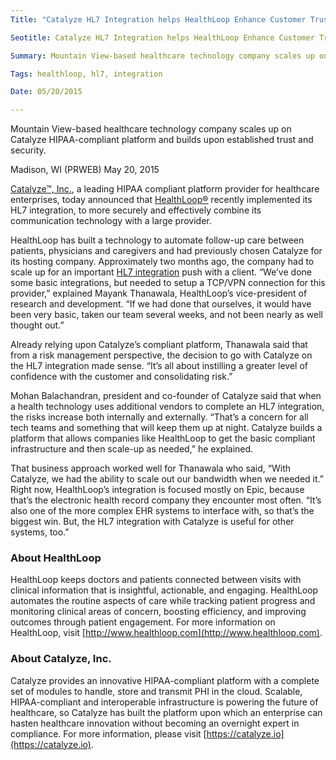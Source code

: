 ```yaml
---
Title: "Catalyze HL7 Integration helps HealthLoop Enhance Customer Trust"

Seotitle: Catalyze HL7 Integration helps HealthLoop Enhance Customer Trust

Summary: Mountain View-based healthcare technology company scales up on Catalyze HIPAA-compliant platform and builds upon established trust and security.

Tags: healthloop, hl7, integration

Date: 05/20/2015

---
```

Mountain View-based healthcare technology company scales up on Catalyze HIPAA-compliant platform and builds upon established trust and security.

Madison, WI (PRWEB) May 20, 2015

[Catalyze™, Inc.](https://catalyze.io), a leading HIPAA compliant platform provider for healthcare enterprises, today announced that [HealthLoop®](http://healthloop.com/) recently implemented its HL7 integration, to more securely and effectively combine its communication technology with a large provider.

HealthLoop has built a technology to automate follow-up care between patients, physicians and caregivers and had previously chosen Catalyze for its hosting company. Approximately two months ago, the company had to scale up for an important [HL7 integration](https://catalyze.io/hl7) push with a client. “We’ve done some basic integrations, but needed to setup a TCP/VPN connection for this provider,” explained Mayank Thanawala, HealthLoop’s vice-president of research and development. “If we had done that ourselves, it would have been very basic, taken our team several weeks, and not been nearly as well thought out.”

Already relying upon Catalyze’s compliant platform, Thanawala said that from a risk management perspective, the decision to go with Catalyze on the HL7 integration made sense. “It’s all about instilling a greater level of confidence with the customer and consolidating risk.”

Mohan Balachandran, president and co-founder of Catalyze said that when a health technology uses additional vendors to complete an HL7 integration, the risks increase both internally and externally. “That’s a concern for all tech teams and something that will keep them up at night. Catalyze builds a platform that allows companies like HealthLoop to get the basic compliant infrastructure and then scale-up as needed,” he explained.

That business approach worked well for Thanawala who said, “With Catalyze, we had the ability to scale out our bandwidth when we needed it.” Right now, HealthLoop’s integration is focused mostly on Epic, because that’s the electronic health record company they encounter most often. “It’s also one of the more complex EHR systems to interface with, so that’s the biggest win. But, the HL7 integration with Catalyze is useful for other systems, too.”

### About HealthLoop

HealthLoop keeps doctors and patients connected between visits with clinical information that is insightful, actionable, and engaging. HealthLoop automates the routine aspects of care while tracking patient progress and monitoring clinical areas of concern, boosting efficiency, and improving outcomes through patient engagement. For more information on HealthLoop, visit [http://www.healthloop.com](http://www.healthloop.com).

### About Catalyze, Inc.

Catalyze provides an innovative HIPAA-compliant platform with a complete set of modules to handle, store and transmit PHI in the cloud. Scalable, HIPAA-compliant and interoperable infrastructure is powering the future of healthcare, so Catalyze has built the platform upon which an enterprise can hasten healthcare innovation without becoming an overnight expert in compliance. For more information, please visit [https://catalyze.io](https://catalyze.io).